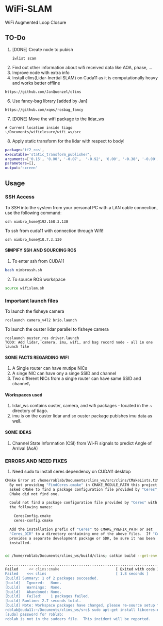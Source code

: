 # WiFi-SLAM

WiFi Augmented Loop Closure

## TO-Do
1. [DONE] Create node to pubish
   ```
   iwlist scan
   ```
2. Find out other information about wifi received data like AOA, phase, ...
3. Improve node with extra info
4. Install clins(Lidar-Inertial SLAM) on Cuda11 as it is computationally heavy and works better offline
```shell
https://github.com/JanQuenzel/clins
```
6. Use fancy-bag library [added by Jan]
```shell
https://github.com/xqms/rosbag_fancy
```
7. [DONE] Move the wifi package to the lidar_ws
```shell
# Current location inside tiago
~/Documents/wificlosure/wifi_ws/src
```
8. Apply static transform for the lidar with respect to body!
```bash
package='tf2_ros',
executable='static_transform_publisher',
arguments=['0.15', '0.00', '-0.07',  '-0.92', '0.00', '-0.38', '-0.00', 'torso_lift_link', 'os_sensor'],
parameters=[],
output='screen' 
```

## Usage

### SSH Access

To SSH into the system from your personal PC with a LAN cable connection, use the following command:

```shell
ssh nimbro_home@192.168.3.130
```


To ssh from cuda11 with connection through Wifi!

```shell
ssh nimbro_home@10.7.3.130
```

#### SIMPIFY SSH AND SOURCING ROS 
1. To enter ssh from CUDA11
```bash
bash nimbrossh.sh
```
2. To source ROS workspace
```bash
source wifislam.sh
```



### Important launch files
To launch the fisheye camera
```shell
roslaunch camera_v4l2 brio.launch 
```
To launch the ouster lidar parallel to fisheye camera 
```shell
roslaunch ouster_ros driver.launch 
TODO: Add lidar, camera, imu, wifi, and bag record node - all in one launch file
```



#### SOME FACTS REGARDING WIFI
1. A Single router can have mutipe NICs
2. A singe NIC can have ony a singe SSID and channel
3. Two different NICs from a single router can have same SSID and channel\

#### Workspaces used 
1. lidar_ws contains ouster, camera, and wifi packages - located in the ~ directory of tiago.
2. imu is on the ouster lidar and so ouster package pubishes imu data as well.

#### SOME IDEAS
1. Channel State Information (CSI) from Wi-Fi signals to predict Angle of Arrival (AoA) 


### ERRORS AND NEED FIXES
1. Need sudo to install ceres dependency on CUDA11 desktop
```bash
CMake Error at /home/roblab/Documents/clins_ws/src/clins/CMakeLists.txt:50 (find_package):
  By not providing "FindCeres.cmake" in CMAKE_MODULE_PATH this project has
  asked CMake to find a package configuration file provided by "Ceres", but
  CMake did not find one.

  Could not find a package configuration file provided by "Ceres" with any of
  the following names:

    CeresConfig.cmake
    ceres-config.cmake

  Add the installation prefix of "Ceres" to CMAKE_PREFIX_PATH or set
  "Ceres_DIR" to a directory containing one of the above files.  If "Ceres"
  provides a separate development package or SDK, be sure it has been
  installed.


cd /home/roblab/Documents/clins_ws/build/clins; catkin build --get-env clins | catkin env -si  /usr/bin/cmake /home/roblab/Documents/clins_ws/src/clins --no-warn-unused-cli -DCATKIN_DEVEL_PREFIX=/home/roblab/Documents/clins_ws/devel/.private/clins -DCMAKE_INSTALL_PREFIX=/home/roblab/Documents/clins_ws/install; cd -

.............................................................................................................................................................................................................................................................................................................................
Failed     << clins:cmake                          [ Exited with code 1 ]                                                                                                                                                                                                                                                    
Failed    <<< clins                                [ 1.8 seconds ]                                                                                                                                                                                                                                                           
[build] Summary: 1 of 2 packages succeeded.                                                                                                                                                                                                                                                                                  
[build]   Ignored:   None.                                                                                                                                                                                                                                                                                                   
[build]   Warnings:  None.                                                                                                                                                                                                                                                                                                   
[build]   Abandoned: None.                                                                                                                                                                                                                                                                                                   
[build]   Failed:    1 packages failed.                                                                                                                                                                                                                                                                                      
[build] Runtime: 2.7 seconds total.                                                                                                                                                                                                                                                                                          
[build] Note: Workspace packages have changed, please re-source setup files to use them.
roblab@cuda11:~/Documents/clins_ws/src$ sudo apt-get install libceres-dev
[sudo] password for roblab: 
roblab is not in the sudoers file.  This incident will be reported.
```
